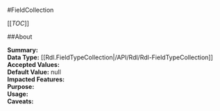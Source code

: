 #FieldCollection

[[_TOC_]]

##About

**Summary:**   
**Data Type:** [[Rdl.FieldTypeCollection|/API/Rdl/Rdl-FieldTypeCollection]]  
**Accepted Values:**   
**Default Value:** null  
**Impacted Features:**   
**Purpose:**   
**Usage:**   
**Caveats:**   


